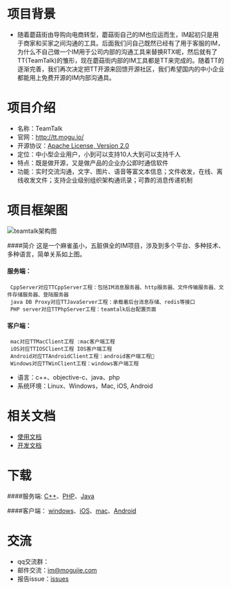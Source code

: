# 项目背景
* 随着蘑菇街由导购向电商转型，蘑菇街自己的IM也应运而生，IM起初只是用于商家和买家之间沟通的工具。后面我们问自己既然已经有了用于客服的IM，为什么不自己做一个IM用于公司内部的沟通工具来替换RTX呢，然后就有了TT(TeamTalk)的雏形，现在蘑菇街内部的IM工具都是TT来完成的。随着TT的逐渐完善，我们再次决定把TT开源来回馈开源社区，我们希望国内的中小企业都能用上免费开源的IM内部沟通具。

# 项目介绍
* 名称：TeamTalk
* 官网：http://tt.mogu.io/
* 开源协议：[Apache License, Version 2.0](http://www.apache.org/licenses/LICENSE-2.0.html)
* 定位：中小型企业用户，小到可以支持10人大到可以支持千人
* 特点：既是做开源，又是做产品的企业办公即时通信软件
* 功能：实时交流沟通，文字、图片、语音等富文本信息；文件收发，在线、离线收发文件；支持企业级别组织架构通讯录；可靠的消息传递机制	

# 项目框架图
![teamtalk架构图](http://s6.mogucdn.com/b7/pic/140921/7n6ih_ieygmzjsmiywezjwmmytambqhayde_514x551.jpg)

####简介
     这是一个麻雀虽小，五脏俱全的IM项目，涉及到多个平台、多种技术、多种语言，简单关系如上图。

#### 服务端：
     CppServer对应TTCppServer工程：包括IM消息服务器、http服务器、文件传输服务器、文件存储服务器、登陆服务器
     java DB Proxy对应TTJavaServer工程：承载着后台消息存储、redis等接口
     PHP server对应TTPhpServer工程：teamtalk后台配置页面

#### 客户端：
     mac对应TTMacClient工程 :mac客户端工程
     iOS对应TTIOSClient工程 IOS客户端工程
     Android对应TTAndroidClient工程：android客户端工程
     Windows对应TTWinClient工程：windows客户端工程

* 语言：c++、objective-c、java、php
* 系统环境：Linux、Windows，Mac, iOS, Android

# 相关文档
* [使用文档](http://tt.mogu.io/home/doc)
* [开发文档](http://tt.mogu.io/home/doc)

# 下载
####服务端:
[C++](https://github.com/mogutt/TTCppServer)、[PHP](https://github.com/mogutt/TTPhpServer)、[Java](https://github.com/mogutt/TTJavaServer)

####客户端：
[windows](https://github.com/mogutt/TTWinClient)、[iOS](https://github.com/mogutt/TTiOSClient)、[mac](https://github.com/mogutt/TTMacClient)、[Android](https://github.com/mogutt/TTAndroidClient)

# 交流
* qq交流群：
* 邮件交流：im@mogujie.com
* 报告issue：[issues](https://github.com/mgjkuaidao/test/issues)
